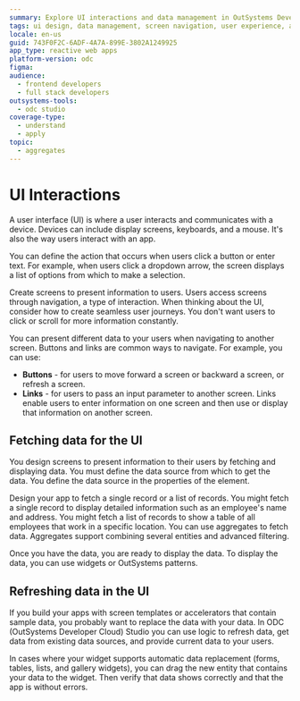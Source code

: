 ```yaml
---
summary: Explore UI interactions and data management in OutSystems Developer Cloud (ODC) for seamless app development.
tags: ui design, data management, screen navigation, user experience, aggregates
locale: en-us
guid: 743F0F2C-6ADF-4A7A-899E-3802A1249925
app_type: reactive web apps
platform-version: odc
figma:
audience:
  - frontend developers
  - full stack developers
outsystems-tools:
  - odc studio
coverage-type:
  - understand
  - apply
topic:
  - aggregates
---
```


# UI Interactions

A user interface (UI) is where a user interacts and communicates with a device. Devices can include display screens, keyboards, and a mouse. It's also the way users interact with an app.

You can define the action that occurs when users click a button or enter text. For example, when users click a dropdown arrow, the screen displays a list of options from which to make a selection.

Create screens to present information to users. Users access screens through navigation, a type of interaction. When thinking about the UI, consider how to create seamless user journeys. You don't want users to click or scroll for more information constantly.  

You can present different data to your users when navigating to another screen. Buttons and links are common ways to navigate. For example, you can use:

* **Buttons** - for users to move forward a screen or backward a screen, or refresh a screen.
* **Links** - for users to pass an input parameter to another screen. Links enable users to enter information on one screen and then use or display that information on another screen.

## Fetching data for the UI

You design screens to present information to their users by fetching and displaying data. You must define the data source from which to get the data. You define the data source in the properties of the element.

Design your app to fetch a single record or a list of records. You might fetch a single record to display detailed information such as an employee's name and address. You might fetch a list of records to show a table of all employees that work in a specific location. You can use aggregates to fetch data. Aggregates support combining several entities and advanced filtering.

Once you have the data, you are ready to display the data. To display the data, you can use widgets or OutSystems patterns.

## Refreshing data in the UI

If you build your apps with screen templates or accelerators that contain sample data, you probably want to replace the data with your data. In ODC (OutSystems Developer Cloud) Studio you can use logic to refresh data, get data from existing data sources, and provide current data to your users.

In cases where your widget supports automatic data replacement (forms, tables, lists, and gallery widgets), you can drag the new entity that contains your data to the widget. Then verify that data shows correctly and that the app is without errors.

